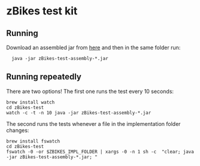 zBikes test kit
===============

Running
-------

Download an assembled jar from [here](https://github.com/zuhlke-days-2015/zBikes-test/releases/latest) and then in the same folder run:

```
  java -jar zBikes-test-assembly-*.jar
```

Running repeatedly
------------------

There are two options! The first one runs the test every 10 seconds:

```
brew install watch
cd zBikes-test
watch -c -t -n 10 java -jar zBikes-test-assembly-*.jar
```

The second runs the tests whenever a file in the implementation folder changes:

```
brew install fswatch
cd zBikes-test
fswatch -0 -or $ZBIKES_IMPL_FOLDER | xargs -0 -n 1 sh -c  "clear; java -jar zBikes-test-assembly-*.jar; "
```
